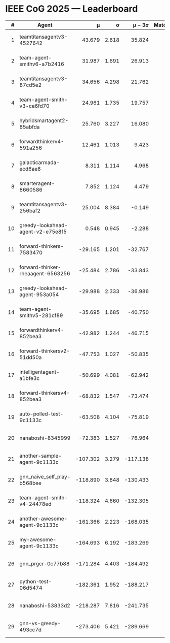 # IEEE CoG 2025 — Leaderboard

| # | Agent | μ | σ | μ − 3σ | Matches | Updated |
|---:|---|---:|---:|---:|---:|---|
| 1 | teamtitansagentv3-4527642 | 43.679 | 2.618 | 35.824 | 200 | 2025-08-17 11:58 |
| 2 | team-agent-smithv6-a7b2416 | 31.987 | 1.691 | 26.913 | 260 | 2025-08-17 11:58 |
| 3 | teamtitansagentv3-87cd5e2 | 34.656 | 4.298 | 21.762 | 200 | 2025-08-17 11:58 |
| 4 | team-agent-smith-v3-ce6fd70 | 24.961 | 1.735 | 19.757 | 280 | 2025-08-17 11:58 |
| 5 | hybridsmartagent2-85abfda | 25.760 | 3.227 | 16.080 | 244 | 2025-08-17 11:58 |
| 6 | forwardthinkerv4-591a256 | 12.461 | 1.013 | 9.423 | 231 | 2025-08-17 11:58 |
| 7 | galacticarmada-ecd6ae8 | 8.311 | 1.114 | 4.968 | 240 | 2025-08-17 11:58 |
| 8 | smarteragent-8660586 | 7.852 | 1.124 | 4.479 | 184 | 2025-08-17 11:58 |
| 9 | teamtitansagentv3-256baf2 | 25.004 | 8.384 | -0.149 | 140 | 2025-08-17 11:58 |
| 10 | greedy-lookahead-agent-v2-e75e8f5 | 0.548 | 0.945 | -2.288 | 360 | 2025-08-17 11:58 |
| 11 | forward-thinkers-7583470 | -29.165 | 1.201 | -32.767 | 220 | 2025-08-17 11:58 |
| 12 | forward-thinker-rheaagent-6563256 | -25.484 | 2.786 | -33.843 | 160 | 2025-08-17 11:58 |
| 13 | greedy-lookahead-agent-953a054 | -29.988 | 2.333 | -36.986 | 140 | 2025-08-17 11:58 |
| 14 | team-agent-smithv5-281cf89 | -35.695 | 1.685 | -40.750 | 220 | 2025-08-17 11:58 |
| 15 | forwardthinkerv4-852bea3 | -42.982 | 1.244 | -46.715 | 292 | 2025-08-17 11:58 |
| 16 | forward-thinkersv2-51dd50a | -47.753 | 1.027 | -50.835 | 360 | 2025-08-17 11:58 |
| 17 | intelligentagent-a1bfe3c | -50.699 | 4.081 | -62.942 | 230 | 2025-08-17 11:58 |
| 18 | forward-thinkersv4-852bea3 | -68.832 | 1.547 | -73.474 | 145 | 2025-08-17 11:58 |
| 19 | auto-polled-test-9c1133c | -63.508 | 4.104 | -75.819 | 160 | 2025-08-17 11:58 |
| 20 | nanaboshi-8345999 | -72.383 | 1.527 | -76.964 | 140 | 2025-08-17 11:58 |
| 21 | another-sample-agent-9c1133c | -107.302 | 3.279 | -117.138 | 200 | 2025-08-17 11:58 |
| 22 | gnn_naive_self_play-b568bee | -118.890 | 3.848 | -130.433 | 220 | 2025-08-17 11:58 |
| 23 | team-agent-smith-v4-24478ed | -118.324 | 4.660 | -132.305 | 380 | 2025-08-17 11:58 |
| 24 | another-awesome-agent-9c1133c | -161.366 | 2.223 | -168.035 | 340 | 2025-08-17 11:58 |
| 25 | my-awesome-agent-9c1133c | -164.693 | 6.192 | -183.269 | 440 | 2025-08-17 11:58 |
| 26 | gnn_prgcr-0c77b88 | -171.284 | 4.403 | -184.492 | 360 | 2025-08-17 11:58 |
| 27 | python-test-06d5474 | -182.361 | 1.952 | -188.217 | 240 | 2025-08-17 11:58 |
| 28 | nanaboshi-53833d2 | -218.287 | 7.816 | -241.735 | 260 | 2025-08-17 11:58 |
| 29 | gnn-vs-greedy-493cc7d | -273.406 | 5.421 | -289.669 | 200 | 2025-08-17 11:58 |
